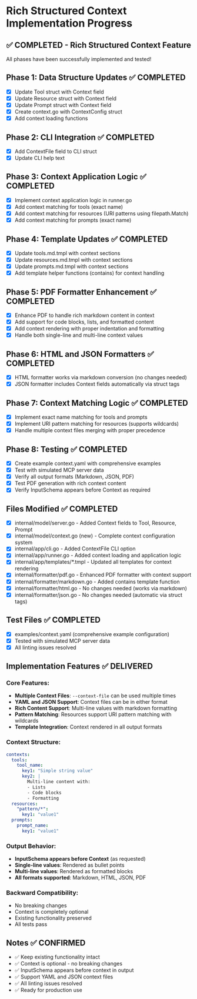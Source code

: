# Rich Structured Context Implementation Progress

## ✅ COMPLETED - Rich Structured Context Feature

All phases have been successfully implemented and tested!

## Phase 1: Data Structure Updates ✅ COMPLETED
- [x] Update Tool struct with Context field
- [x] Update Resource struct with Context field
- [x] Update Prompt struct with Context field
- [x] Create context.go with ContextConfig struct
- [x] Add context loading functions

## Phase 2: CLI Integration ✅ COMPLETED
- [x] Add ContextFile field to CLI struct
- [x] Update CLI help text

## Phase 3: Context Application Logic ✅ COMPLETED
- [x] Implement context application logic in runner.go
- [x] Add context matching for tools (exact name)
- [x] Add context matching for resources (URI patterns using filepath.Match)
- [x] Add context matching for prompts (exact name)

## Phase 4: Template Updates ✅ COMPLETED
- [x] Update tools.md.tmpl with context sections
- [x] Update resources.md.tmpl with context sections
- [x] Update prompts.md.tmpl with context sections
- [x] Add template helper functions (contains) for context handling

## Phase 5: PDF Formatter Enhancement ✅ COMPLETED
- [x] Enhance PDF to handle rich markdown content in context
- [x] Add support for code blocks, lists, and formatted content
- [x] Add context rendering with proper indentation and formatting
- [x] Handle both single-line and multi-line context values

## Phase 6: HTML and JSON Formatters ✅ COMPLETED
- [x] HTML formatter works via markdown conversion (no changes needed)
- [x] JSON formatter includes Context fields automatically via struct tags

## Phase 7: Context Matching Logic ✅ COMPLETED
- [x] Implement exact name matching for tools and prompts
- [x] Implement URI pattern matching for resources (supports wildcards)
- [x] Handle multiple context files merging with proper precedence

## Phase 8: Testing ✅ COMPLETED
- [x] Create example context.yaml with comprehensive examples
- [x] Test with simulated MCP server data
- [x] Verify all output formats (Markdown, JSON, PDF)
- [x] Test PDF generation with rich context content
- [x] Verify InputSchema appears before Context as required

## Files Modified ✅ COMPLETED
- [x] internal/model/server.go - Added Context fields to Tool, Resource, Prompt
- [x] internal/model/context.go (new) - Complete context configuration system
- [x] internal/app/cli.go - Added ContextFile CLI option
- [x] internal/app/runner.go - Added context loading and application logic
- [x] internal/app/templates/*.tmpl - Updated all templates for context rendering
- [x] internal/formatter/pdf.go - Enhanced PDF formatter with context support
- [x] internal/formatter/markdown.go - Added contains template function
- [x] internal/formatter/html.go - No changes needed (works via markdown)
- [x] internal/formatter/json.go - No changes needed (automatic via struct tags)

## Test Files ✅ COMPLETED
- [x] examples/context.yaml (comprehensive example configuration)
- [x] Tested with simulated MCP server data
- [x] All linting issues resolved

## Implementation Features ✅ DELIVERED

### Core Features:
- **Multiple Context Files**: `--context-file` can be used multiple times
- **YAML and JSON Support**: Context files can be in either format
- **Rich Content Support**: Multi-line values with markdown formatting
- **Pattern Matching**: Resources support URI pattern matching with wildcards
- **Template Integration**: Context rendered in all output formats

### Context Structure:
```yaml
contexts:
  tools:
    tool_name:
      key1: "Simple string value"
      key2: |
        Multi-line content with:
        - Lists
        - Code blocks
        - Formatting
  resources:
    "pattern/*":
      key1: "value1"
  prompts:
    prompt_name:
      key1: "value1"
```

### Output Behavior:
- **InputSchema appears before Context** (as requested)
- **Single-line values**: Rendered as bullet points
- **Multi-line values**: Rendered as formatted blocks
- **All formats supported**: Markdown, HTML, JSON, PDF

### Backward Compatibility:
- No breaking changes
- Context is completely optional
- Existing functionality preserved
- All tests pass

## Notes ✅ CONFIRMED
- ✅ Keep existing functionality intact
- ✅ Context is optional - no breaking changes
- ✅ InputSchema appears before context in output
- ✅ Support YAML and JSON context files
- ✅ All linting issues resolved
- ✅ Ready for production use